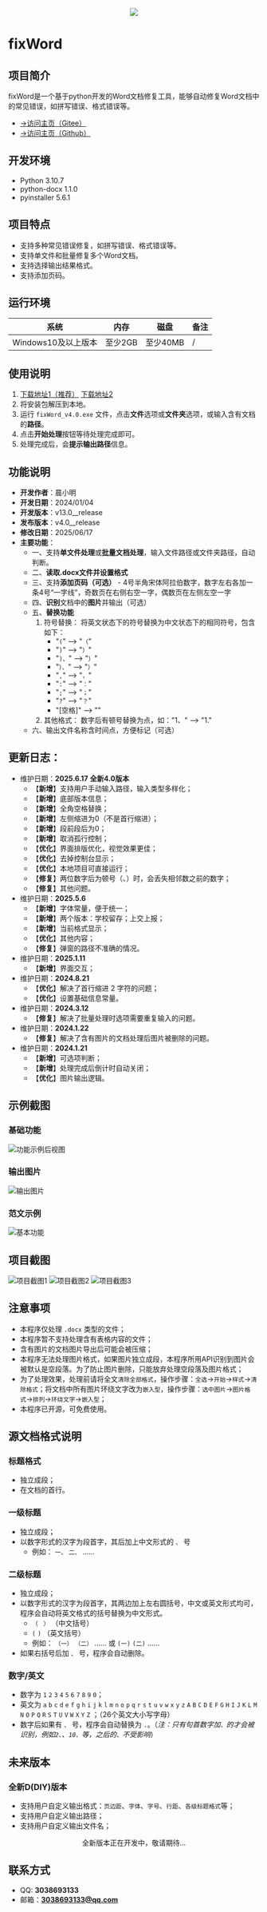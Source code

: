 <p align='center'><img src="static/top_banner.jpg"></p>

# fixWord
## 项目简介
fixWord是一个基于python开发的Word文档修复工具，能够自动修复Word文档中的常见错误，如拼写错误、格式错误等。
- [→访问主页（Gitee）](https://gitee.com/cxmStudio/fixWord)
- [→访问主页（Github）](https://github.com/Sam-CXM/fixWord)
## 开发环境
- Python 3.10.7
- python-docx 1.1.0
- pyinstaller 5.6.1
## 项目特点
- 支持多种常见错误修复，如拼写错误、格式错误等。
- 支持单文件和批量修复多个Word文档。
- 支持选择输出结果格式。
- 支持添加页码。
## 运行环境
| 系统 | 内存 | 磁盘 | 备注 |
| ---- | ---- | ---- | ---- |
| Windows10及以上版本 | 至少2GB | 至少40MB | / |
## 使用说明
1. [下载地址1（推荐）](https://gitee.com/cxmStudio/fixWord/releases/download/v4.0/fixWord_v4.0.zip) [下载地址2](https://github.com/Sam-CXM/fixWord/releases/download/v4.0/fixWord_v4.0.zip)
2. 将安装包解压到本地。
3. 运行 `fixWord_v4.0.exe` 文件，点击**文件**选项或**文件夹**选项，或输入含有文档的**路径**。
4. 点击**开始处理**按钮等待处理完成即可。
5. 处理完成后，会**提示输出路径**信息。
## 功能说明
- **开发作者**：晨小明
- **开发日期**：2024/01/04
- **开发版本**：v13.0__release
- **发布版本**：v4.0__release
- **修改日期**：2025/06/17
- **主要功能**：
    - 一、支持**单文件处理**或**批量文档处理**，输入文件路径或文件夹路径，自动判断。
    - 二、**读取.docx文件并设置格式**
    - 三、支持**添加页码（可选）**
            - 4号半角宋体阿拉伯数字，数字左右各加一条4号“一字线”，奇数页在右侧右空一字，偶数页在左侧左空一字
    - 四、**识别**文档中的**图片**并输出（可选）
    - 五、**替换功能**
        1. 符号替换：
            将英文状态下的符号替换为中文状态下的相同符号，包含如下：
            - "`(`" --> "`（`"
            - "`)`" --> "`）`"
            - "`)、`" --> "`）`"
            - "`）、`" --> "`）`"
            - "`,`" --> "`，`"
            - "`:`" --> "`：`"
            - "`;`" --> "`；`"
            - "`?`" --> "`？`"
            - "[空格]" --> ""
        2. 其他格式：
            数字后有顿号替换为点，如："1、" --> "1."
    - 六、输出文件名称含时间点，方便标记（可选）
## 更新日志：
  - 维护日期：**2025.6.17** **全新4.0版本**
    - 【**新增**】支持用户手动输入路径，输入类型多样化；
    - 【**新增**】底部版本信息；
    - 【**新增**】全角空格替换；
    - 【**新增**】左侧缩进为0（不是首行缩进）；
    - 【**新增**】段前段后为0；
    - 【**新增**】取消孤行控制；
    - 【**优化**】界面排版优化，视觉效果更佳；
    - 【**优化**】去掉控制台显示；
    - 【**优化**】本地项目可直接运行；
    - 【**修复**】两位数字后为顿号（、）时，会丢失相邻数之前的数字；
    - 【**修复**】其他问题。
  - 维护日期：**2025.5.6**
    - 【**新增**】字体常量，便于统一；
    - 【**新增**】两个版本：学校留存；上交上报；
    - 【**新增**】当前格式显示；
    - 【**优化**】其他内容；
    - 【**修复**】弹窗的路径不准确的情况。
  - 维护日期：**2025.1.11**
    - 【**新增**】界面交互；
  - 维护日期：**2024.8.21**
    - 【**优化**】解决了首行缩进 2 字符的问题；
    - 【**优化**】设置基础信息常量。
  - 维护日期：**2024.3.12**
    - 【**修复**】解决了批量处理时选项需要重复输入的问题。
  - 维护日期：**2024.1.22**
    - 【**修复**】解决了含有图片的文档处理后图片被删除的问题。
  - 维护日期：**2024.1.21**
    - 【**新增**】可选项判断；
    - 【**新增**】处理完成后倒计时自动关闭；
    - 【**优化**】图片输出逻辑。
## 示例截图
### 基础功能
![功能示例后视图](/static/基础功能.png)
### 输出图片
![输出图片](/static/图片输出.png)
### 范文示例
![基本功能](/static/范文示例.png)
## 项目截图
![项目截图1](/static/项目截图1.png)
![项目截图2](/static/项目截图2.png)
![项目截图3](/static/项目截图3.png)
## 注意事项
- 本程序仅处理 `.docx` 类型的文件；
- 本程序暂不支持处理含有表格内容的文件；
- 含有图片的文档图片导出后可能会被压缩；
- 本程序无法处理图片格式，如果图片独立成段，本程序所用API识别到图片会被默认是空段落。为了防止图片删除，只能放弃处理空段落及图片格式；
- 为了处理效果，处理前请将全文`清除全部格式`，操作步骤：`全选`->`开始`->`样式`->`清除格式`；将文档中所有图片环绕文字改为`嵌入型`，操作步骤：`选中图片`->`图片格式`->`排列`->`环绕文字`->`嵌入型`；
- 本程序已开源，可免费使用。
## 源文档格式说明
### 标题格式
- 独立成段；
- 在文档的首行。
### 一级标题
- 独立成段；
- 以数字形式的汉字为段首字，其后加上中文形式的 `、` 号
    - 例如： `一、` `二、` ……
### 二级标题
- 独立成段；
- 以数字形式的汉字为段首字，其两边加上左右圆括号，中文或英文形式均可，程序会自动将英文格式的括号替换为中文形式。
    - `（` ` ）` （中文括号）
    -  `(` `)` （英文括号）
    - 例如： `（一）` `（二）` …… 或 `(一)` `(二)` ……
- 如果右括号后加 `、` 号，程序会自动删除。
### 数字/英文
- 数字为 `1` `2` `3` `4` `5` `6` `7` `8` `9` `0`；
- 英文为 `a` `b` `c` `d` `e` `f` `g` `h` `i` `j` `k` `l` `m` `n` `o` `p` `q` `r` `s` `t` `u` `v` `w` `x` `y` `z` `A` `B` `C` `D` `E` `F` `G` `H` `I` `J` `K` `L` `M` `N` `O` `P` `Q` `R` `S` `T` `U` `V` `W` `X` `Y` `Z` ；（26个英文大小写字母）
- 数字后如果有 `、` 号，程序会自动替换为 `.`。（*注：只有句首数字加`、`的才会被识别，例如`2、`、`10、`等，之后的`、`不受影响*）
## 未来版本
### 全新D(DIY)版本
- 支持用户自定义输出格式：`页边距`、`字体`、`字号`、`行距`、`各级标题格式`等；
- 支持用户自定义输出路径；
- 支持用户自定义输出文件名；
<p align='center'>全新版本正在开发中，敬请期待...</p>

## 联系方式
- QQ: **3038693133**
- 邮箱：**3038693133@qq.com**
